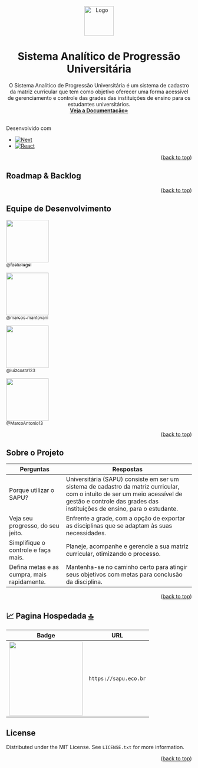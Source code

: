 <!-- PROJECT LOGO -->
<a name="readme-top"></a>
 <br />
<div align="center">
    <img src="https://sapu.eco.br/images/Logo_SAPU.png" alt="Logo" width="80" height="80">
  </a>

  <h1 align="center">Sistema Analítico de Progressão Universitária</h1>

  <p align="center">
O Sistema Analítico de Progressão Universitária é um sistema de cadastro da matriz curricular que tem como objetivo oferecer uma forma acessível de gerenciamento e controle das grades das instituições de ensino para os estudantes universitários.
    <br />
    <a href="https://sapu.eco.br/relatorio"><strong>Veja a Documentação»</strong></a>
    <br />
    <br />
  </p>
</div>

Desenvolvido com
<br />

* [![Next][Next.js]][Next-url]
* [![React][React.js]][React-url]

<p align="right">(<a href="#readme-top">back to top</a>)</p>

<!-- ROADMAP & BACKLOG -->
## Roadmap & Backlog
<!-- ESCREVER AQUI -->  <!-- ESCREVER AQUI -->  <!-- ESCREVER AQUI -->  <!-- ESCREVER AQUI -->  <!-- ESCREVER AQUI -->  <!-- ESCREVER AQUI -->  <!-- ESCREVER AQUI --> 
<p align="right">(<a href="#readme-top">back to top</a>)</p>

<!-- ESCREVER AQUI -->  <!-- ESCREVER AQUI -->  <!-- ESCREVER AQUI -->  <!-- ESCREVER AQUI -->  <!-- ESCREVER AQUI -->  <!-- ESCREVER AQUI -->  <!-- ESCREVER AQUI --> 
                                       
## Equipe de Desenvolvimento

[<img src="https://github.com/faelsriegel.png?size=115" width=115><br><sub>@faelsriegel</sub>](https://github.com/faelsriegel)

[<img src="https://github.com/marcos-mantovani.png?size=250" width=115><br><sub>@marcos-mantovani</sub>](https://github.com/marcos-mantovani) 

[<img src="https://github.com/luizcosta123.png?size=250" width=115><br><sub>@luizcosta123</sub>](https://github.com/luizcosta123)

[<img src="https://github.com/MarcoAntonio13.png?size=250" width=115><br><sub>@MarcoAntonio13</sub>](https://github.com/MarcoAntonio13) 
                                                          <p align="right">(<a href="#readme-top">back to top</a>)</p>
## Sobre o Projeto

| Perguntas                                                                                                         | Respostas             |
| --------------------------------------------------------------------------------------------------------------- | --------------------------------------------------------------------------------------------------------------------------------- |
 Porque utilizar o SAPU?                                                      | Universitária (SAPU) consiste em ser um sistema de cadastro da matriz curricular, com o intuito de ser um meio acessível de gestão e controle das grades das instituições de ensino, para o estudante.   | 
 Veja seu progresso, do seu jeito.                                                      | Enfrente a grade, com a opção de exportar as disciplinas que se adaptam às suas necessidades.  |
 Simplifique o controle e faça mais.                                                      | Planeje, acompanhe e gerencie a sua matriz curricular, otimizando o processo.  |
 Defina metas e as cumpra, mais rapidamente.                                                     | Mantenha-se no caminho certo para atingir seus objetivos com metas para conclusão da disciplina.  |                                                                                            

 <p align="right">(<a href="#readme-top">back to top</a>)</p>
 
## 📈 Pagina Hospedada [🔝](#welcome-badges-4-readmemd-profile)

| Badge                                                                                                       | URL                                                                            |
| ----------------------------------------------------------------------------------------------------------- | ------------------------------------------------------------------------------ |
| <img width='200' src="https://sapu.eco.br/" /> | `https://sapu.eco.br` |


<!-- LICENSE -->
## License

Distributed under the MIT License. See `LICENSE.txt` for more information.

<p align="right">(<a href="#readme-top">back to top</a>)</p>
                                       
[Next.js]: https://img.shields.io/badge/next.js-000000?style=for-the-badge&logo=nextdotjs&logoColor=white
[Next-url]: https://nextjs.org/
[React.js]: https://img.shields.io/badge/React-20232A?style=for-the-badge&logo=react&logoColor=61DAFB
[React-url]: https://reactjs.org/
